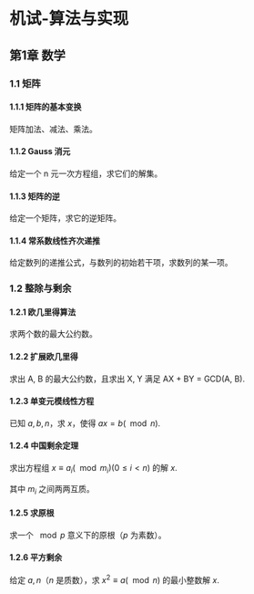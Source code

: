 # 机试-算法与实现

## 第1章 数学

### 1.1 矩阵

#### 1.1.1 矩阵的基本变换

矩阵加法、减法、乘法。

#### 1.1.2 Gauss 消元

给定一个 n 元一次方程组，求它们的解集。

#### 1.1.3 矩阵的逆

给定一个矩阵，求它的逆矩阵。

#### 1.1.4 常系数线性齐次递推

给定数列的递推公式，与数列的初始若干项，求数列的某一项。

### 1.2 整除与剩余

#### 1.2.1 欧几里得算法

求两个数的最大公约数。

#### 1.2.2 扩展欧几里得

求出 A, B 的最大公约数，且求出 X, Y 满足 AX + BY = GCD(A, B).

#### 1.2.3 单变元模线性方程

已知 $a, b, n$，求 $x$，使得 $ax = b (\mod n)$.

#### 1.2.4 中国剩余定理

求出方程组 $x \equiv a_i (\mod m_i) (0 \le i < n)$ 的解 $x$.

其中 $m_i$ 之间两两互质。

#### 1.2.5 求原根

求一个 $\mod p$ 意义下的原根（$p$ 为素数）。

#### 1.2.6 平方剩余

给定 $a,n$（$n$ 是质数），求 $x^2 \equiv a(\mod n)$ 的最小整数解 $x$.

 